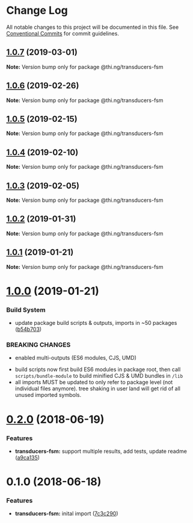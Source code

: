 # Change Log

All notable changes to this project will be documented in this file.
See [Conventional Commits](https://conventionalcommits.org) for commit guidelines.

## [1.0.7](https://github.com/thi-ng/umbrella/compare/@thi.ng/transducers-fsm@1.0.6...@thi.ng/transducers-fsm@1.0.7) (2019-03-01)

**Note:** Version bump only for package @thi.ng/transducers-fsm





## [1.0.6](https://github.com/thi-ng/umbrella/compare/@thi.ng/transducers-fsm@1.0.5...@thi.ng/transducers-fsm@1.0.6) (2019-02-26)

**Note:** Version bump only for package @thi.ng/transducers-fsm





## [1.0.5](https://github.com/thi-ng/umbrella/compare/@thi.ng/transducers-fsm@1.0.4...@thi.ng/transducers-fsm@1.0.5) (2019-02-15)

**Note:** Version bump only for package @thi.ng/transducers-fsm





## [1.0.4](https://github.com/thi-ng/umbrella/compare/@thi.ng/transducers-fsm@1.0.3...@thi.ng/transducers-fsm@1.0.4) (2019-02-10)

**Note:** Version bump only for package @thi.ng/transducers-fsm





## [1.0.3](https://github.com/thi-ng/umbrella/compare/@thi.ng/transducers-fsm@1.0.2...@thi.ng/transducers-fsm@1.0.3) (2019-02-05)

**Note:** Version bump only for package @thi.ng/transducers-fsm





## [1.0.2](https://github.com/thi-ng/umbrella/compare/@thi.ng/transducers-fsm@1.0.1...@thi.ng/transducers-fsm@1.0.2) (2019-01-31)

**Note:** Version bump only for package @thi.ng/transducers-fsm





## [1.0.1](https://github.com/thi-ng/umbrella/compare/@thi.ng/transducers-fsm@1.0.0...@thi.ng/transducers-fsm@1.0.1) (2019-01-21)

**Note:** Version bump only for package @thi.ng/transducers-fsm





# [1.0.0](https://github.com/thi-ng/umbrella/compare/@thi.ng/transducers-fsm@0.2.36...@thi.ng/transducers-fsm@1.0.0) (2019-01-21)


### Build System

* update package build scripts & outputs, imports in ~50 packages ([b54b703](https://github.com/thi-ng/umbrella/commit/b54b703))


### BREAKING CHANGES

* enabled multi-outputs (ES6 modules, CJS, UMD)

- build scripts now first build ES6 modules in package root, then call
  `scripts/bundle-module` to build minified CJS & UMD bundles in `/lib`
- all imports MUST be updated to only refer to package level
  (not individual files anymore). tree shaking in user land will get rid of
  all unused imported symbols.


<a name="0.2.0"></a>
# [0.2.0](https://github.com/thi-ng/umbrella/compare/@thi.ng/transducers-fsm@0.1.0...@thi.ng/transducers-fsm@0.2.0) (2018-06-19)


### Features

* **transducers-fsm:** support multiple results, add tests, update readme ([a9ca135](https://github.com/thi-ng/umbrella/commit/a9ca135))


<a name="0.1.0"></a>
# 0.1.0 (2018-06-18)


### Features

* **transducers-fsm:** inital import ([7c3c290](https://github.com/thi-ng/umbrella/commit/7c3c290))
